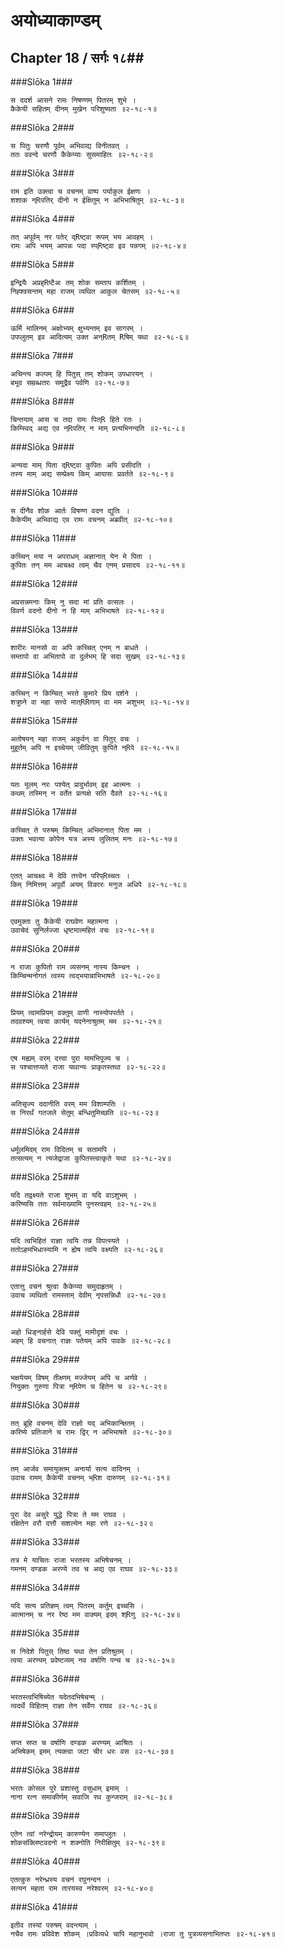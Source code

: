 अयोध्याकाण्डम्
===============================


## Chapter 18  / सर्गः १८##


###Slōka 1###


    स ददर्श आसने रामः निषण्णम् पितरम् शुभे ।
    कैकेयी सहितम् दीनम् मुखेन परिशुष्यता ॥२-१८-१॥


###Slōka 2###


    स पितुः चरणौ पूर्वम् अभिवाद्य विनीतवत् ।
    ततः ववन्दे चरणौ कैकेय्याः सुसमाहितः ॥२-१८-२॥


###Slōka 3###


    राम इति उक्त्वा च वचनम् वाष्प पर्याकुल ईक्षणः ।
    शशाक न्Rपतिर् दीनो न ईक्षितुम् न अभिभाषितुम् ॥२-१८-३॥


###Slōka 4###


    तत् अपूर्वम् नर पतेर् द्Rष्ट्वा रूपम् भय आवहम् ।
    रामः अपि भयम् आपन्नः पदा स्प्Rष्ट्वा इव पन्नगम् ॥२-१८-४॥


###Slōka 5###


    इन्द्रियैः अप्रह्Rष्टैअः तम् शोक सम्ताप कर्शितम् ।
    निह्श्वसन्तम् महा राजम् व्यथित आकुल चेतसम् ॥२-१८-५॥


###Slōka 6###


    ऊर्मि मालिनम् अक्षोभ्यम् क्षुभ्यन्तम् इव सागरम् ।
    उपप्लुतम् इव आदित्यम् उक्त अन्Rतम् Rषिम् यथा ॥२-१८-६॥


###Slōka 7###


    अचिन्त्य कल्पम् हि पितुस् तम् शोकम् उपधारयन् ।
    बभूव सम्रब्धतरः समुद्रैव पर्वणि ॥२-१८-७॥


###Slōka 8###


    चिन्तयाम् आस च तदा रामः पित्R हिते रतः ।
    किम्स्विद् अद्य एव न्Rपतिर् न माम् प्रत्यभिनन्दति ॥२-१८-८॥


###Slōka 9###


    अन्यदा माम् पिता द्Rष्ट्वा कुपितः अपि प्रसीदति ।
    तस्य माम् अद्य सम्प्रेक्ष्य किम् आयासः प्रवर्तते ॥२-१८-९॥


###Slōka 10###


    स दीनैव शोक आर्तः विषण्ण वदन द्युतिः ।
    कैकेयीम् अभिवाद्य एव रामः वचनम् अब्रवीत् ॥२-१८-१०॥


###Slōka 11###


    कच्चिन् मया न अपराधम् अज्ञानात् येन मे पिता ।
    कुपितः तन् मम आचक्ष्व त्वम् चैव एनम् प्रसादय ॥२-१८-११॥


###Slōka 12###


    अप्रसन्नमनाः किम् नु सदा मां प्रति वत्सलः ।
    विवर्ण वदनो दीनो न हि माम् अभिभाषते ॥२-१८-१२॥


###Slōka 13###


    शारीरः मानसो वा अपि कच्चित् एनम् न बाधते ।
    सम्तापो वा अभितापो वा दुर्लभम् हि सदा सुखम् ॥२-१८-१३॥


###Slōka 14###


    कच्चिन् न किम्चित् भरते कुमारे प्रिय दर्शने ।
    शत्रुघ्ने वा महा सत्त्वे मात्RRणाम् वा मम अशुभम् ॥२-१८-१४॥


###Slōka 15###


    अतोषयन् महा राजम् अकुर्वन् वा पितुर् वचः ।
    मुहूर्तम् अपि न इच्चेयम् जीवितुम् कुपिते न्Rपे ॥२-१८-१५॥


###Slōka 16###


    यतः मूलम् नरः पश्येत् प्रादुर्भावम् इह आत्मनः ।
    कथम् तस्मिन् न वर्तेत प्रत्यक्षे सति दैवते ॥२-१८-१६॥


###Slōka 17###


    कच्चित् ते परुषम् किम्चित् अभिमानात् पिता मम ।
    उक्तः भवत्या कोपेन यत्र अस्य लुलितम् मनः ॥२-१८-१७॥


###Slōka 18###


    एतत् आचक्ष्व मे देवि तत्त्वेन परिप्Rच्चतः ।
    किम् निमित्तम् अपूर्वो अयम् विकारः मनुज अधिपे ॥२-१८-१८॥


###Slōka 19###


    एवमुक्ता तु कैकेयी राघवेण महात्मना ।
    उवाचेदं सुनिर्लज्जा धृष्टमात्महितं वचः ॥२-१८-१९॥


###Slōka 20###


    न राजा कुपितो राम व्यसनम् नास्य किम्चन ।
    किम्चिन्मनोगतं त्वस्य त्वद्भयान्नाभिभाषते ॥२-१८-२०॥


###Slōka 21###


    प्रियम् त्वामप्रियम् वक्तुम् वाणी नास्योपपर्तते ।
    तदवश्यम् त्वया कार्यम् यदनेनाश्रुतम् मम ॥२-१८-२१॥


###Slōka 22###


    एष मह्यम् वरम् दत्त्वा पुरा मामभिपूज्य च ।
    स पश्चात्तप्यते राजा यथान्यः प्राकृतस्तथा ॥२-१८-२२॥


###Slōka 23###


    अतिसृज्य ददानीति वरम् मम विशाम्पतिः ।
    स निरर्थं गतजले सेतुम् बन्धितुमिच्छति ॥२-१८-२३॥


###Slōka 24###


    धर्मूलमिदम् राम विदितम् च सतामपि ।
    तत्सत्यम् न त्यजेद्राजा कुपितस्त्वत्कृते यथा ॥२-१८-२४॥


###Slōka 25###


    यदि तद्वक्ष्यते राजा शुभम् वा यदि वाऽशुभम् ।
    करिष्यसि ततः सर्वमाख्यामि पुनस्त्वहम् ॥२-१८-२५॥


###Slōka 26###


    यदि त्वभिहितं राज्ञा त्वयि तन्न विपत्स्यते ।
    ततोऽहमभिधास्यामि न ह्येष त्वयि वक्ष्यति ॥२-१८-२६॥


###Slōka 27###


    एतात्तु वचनं श्रुत्वा कैकेय्या समुदाहृतम् ।
    उवाच व्यथितो रामस्ताम् देवीम् नृपसन्निधौ ॥२-१८-२७॥


###Slōka 28###


    अहो धिङ्नार्हसे देवि पक्तुं मामीदृशं वचः ।
    अहम् हि वचनात् राज्ञः पतेयम् अपि पावके ॥२-१८-२८॥


###Slōka 29###


    भक्षयेयम् विषम् तीक्ष्णम् मज्जेयम् अपि च अर्णवे ।
    नियुक्तः गुरुणा पित्रा न्Rपेण च हितेन च ॥२-१८-२९॥


###Slōka 30###


    तत् ब्रूहि वचनम् देवि राज्ञो यद् अभिकान्क्षितम् ।
    करिष्ये प्रतिजाने च रामः द्विर् न अभिभाषते ॥२-१८-३०॥


###Slōka 31###


    तम् आर्जव समायुक्तम् अनार्या सत्य वादिनम् ।
    उवाच रामम् कैकेयी वचनम् भ्Rश दारुणम् ॥२-१८-३१॥


###Slōka 32###


    पुरा देव असुरे युद्धे पित्रा ते मम राघव ।
    रक्षितेन वरौ दत्तौ सशल्येन महा रणे ॥२-१८-३२॥


###Slōka 33###


    तत्र मे याचितः राजा भरतस्य अभिषेचनम् ।
    गमनम् दण्डक अरण्ये तव च अद्य एव राघव ॥२-१८-३३॥


###Slōka 34###


    यदि सत्य प्रतिज्ञम् त्वम् पितरम् कर्तुम् इच्चसि ।
    आत्मानम् च नर रेष्ठ मम वाक्यम् इदम् श्Rणु ॥२-१८-३४॥


###Slōka 35###


    स निदेशे पितुस् तिष्ठ यथा तेन प्रतिश्रुतम् ।
    त्वया अरण्यम् प्रवेष्टव्यम् नव वर्षाणि पन्च च ॥२-१८-३५॥


###Slōka 36###


    भरतस्त्वभिषिच्येत यदेतदभिषेचन्म् ।
    त्वदर्थे विहितम् राज्ञा तेन सर्वेण राघव ॥२-१८-३६॥


###Slōka 37###


    सप्त सप्त च वर्षाणि दण्डक अरण्यम् आश्रितः ।
    अभिषेकम् इमम् त्यक्त्वा जटा चीर धरः वस ॥२-१८-३७॥


###Slōka 38###


    भरतः कोसल पुरे प्रशास्तु वसुधाम् इमाम् ।
    नाना रत्न समाकीर्णम् सवाजि रथ कुन्जराम् ॥२-१८-३८॥


###Slōka 39###


    एतेन त्वां नरेन्द्रोयम् कारुण्येन समाप्लुतः ।
    शोकसंक्लिष्टवदनो न शक्नोति निरीक्षितुम् ॥२-१८-३९॥


###Slōka 40###


    एतत्कुरु नरेन्ध्रस्य वचनं रघुनन्दन ।
    सत्यन महता राम तारयस्व नरेश्वरम् ॥२-१८-४०॥


###Slōka 41###


    इतीव तस्यां परुषम् वदन्त्याम् ।
    नचैव रामः प्रविवेश शोकम् ।प्रविव्यधे चापि महानुभावो ।राजा तु पुत्रव्यसनाभितप्तः ॥२-१८-४१॥


